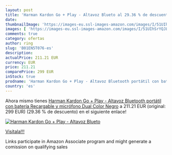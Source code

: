 ```yaml
---
layout: post
title: 'Harman Kardon Go + Play - Altavoz Blueto al 29.36 % de descuento'
date: 
thumbnailImage: 'https://images-eu.ssl-images-amazon.com/images/I/51UIhSrYQJL._SL200_.jpg'
images: [ 'https://images-eu.ssl-images-amazon.com/images/I/51UIhSrYQJL._SL200_.jpg' ]
comments: true
category: ofertas
author: ring
slug: 'B01EN5T076-es'
description:
actualPrice: 211.21 EUR
currency: EUR
price: 211.21
comparePrice: 299 EUR
inStock: true
prodname: 'Harman Kardon Go + Play - Altavoz Bluetooth portátil con batería Recargable y micrófono Dual  Color Negro'
country: 'es'
---
```


Ahora mismo tienes [Harman Kardon Go + Play - Altavoz Bluetooth portátil con batería Recargable y micrófono Dual  Color Negro](https://www.amazon.es/dp/B01EN5T076/?tag=tolees-21) a 211.21 EUR (original: 299 EUR) (29.36 %  de descuento) en el siguiente enlace!

[![Harman Kardon Go + Play - Altavoz Blueto](https://images-eu.ssl-images-amazon.com/images/I/51UIhSrYQJL._SL200_.jpg)](https://www.amazon.es/dp/B01EN5T076/?tag=tolees-21)

[Visítala!!!](https://www.amazon.es/dp/B01EN5T076/?tag=tolees-21)

Links participate in Amazon Associate program and might generate a comission on qualifying sales
